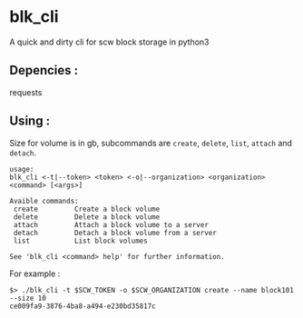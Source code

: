 # blk_cli

A quick and dirty cli for scw block storage in python3

## Depencies :
requests

## Using :

Size for volume is in gb, subcommands are `create`, `delete`, `list`, `attach` and `detach`.
```
usage:
blk_cli <-t|--token> <token> <-o|--organization> <organization> <command> [<args>]

Avaible commands:
 create         Create a block volume
 delete         Delete a block volume
 attach         Attach a block volume to a server
 detach         Detach a block volume from a server
 list           List block volumes

See 'blk_cli <command> help' for further information.
```

For example :

```
$> ./blk_cli -t $SCW_TOKEN -o $SCW_ORGANIZATION create --name block101 --size 10
ce009fa9-3876-4ba8-a494-e230bd35817c
```

